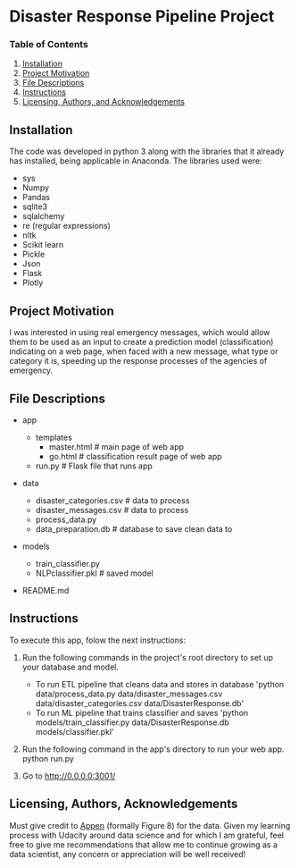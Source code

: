 
# Disaster Response Pipeline Project

### Table of Contents

1. [Installation](#installation)
2. [Project Motivation](#motivation)
3. [File Descriptions](#files)
4. [Instructions](#instructions)
5. [Licensing, Authors, and Acknowledgements](#licensing)

## Installation <a name="installation"></a>

The code was developed in python 3 along with the libraries that it already has installed, being applicable in Anaconda. The libraries used were:
* sys
* Numpy
* Pandas
* sqlite3
* sqlalchemy
* re (regular expressions)
* nltk
* Scikit learn
* Pickle
* Json
* Flask
* Plotly

## Project Motivation <a name="motivation"></a>

I was interested in using real emergency messages, which would allow them to be used as an input to create a prediction model (classification) indicating on a web page, when faced with a new message, what type or category it is, speeding up the response processes of the agencies of emergency.

## File Descriptions <a name="files"></a>

- app
    + templates
        + master.html  # main page of web app
        + go.html  # classification result page of web app
    + run.py  # Flask file that runs app

- data
    + disaster_categories.csv  # data to process 
    + disaster_messages.csv  # data to process
    + process_data.py
    + data_preparation.db   # database to save clean data to

- models
    + train_classifier.py
    + NLPclassifier.pkl  # saved model 

- README.md


## Instructions <a name="instructions"></a>

To execute this app, folow the next instructions:

1. Run the following commands in the project's root directory to set up your database and model.
    - To run ETL pipeline that cleans data and stores in database 
        'python data/process_data.py data/disaster_messages.csv data/disaster_categories.csv data/DisasterResponse.db'
    - To run ML pipeline that trains classifier and saves 
        'python models/train_classifier.py data/DisasterResponse.db models/classifier.pkl'
2. Run the following command in the app's directory to run your web app. python run.py

3. Go to http://0.0.0.0:3001/

## Licensing, Authors, Acknowledgements <a name="licensing"></a>

Must give credit to [Appen](https://appen.com/) (formally Figure 8) for the data. Given my learning process with Udacity around data science and for which I am grateful, feel free to give me recommendations that allow me to continue growing as a data scientist, any concern or appreciation will be well received!
